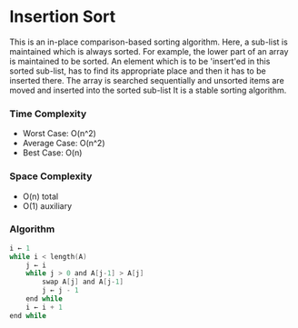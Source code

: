 # Insertion Sort

This is an in-place comparison-based sorting algorithm. Here, a sub-list is maintained which is always sorted. For example, the lower part of an array is maintained to be sorted. An element which is to be 'insert'ed in this sorted sub-list, has to find its appropriate place and then it has to be inserted there. The array is searched sequentially and unsorted items are moved and inserted into the sorted sub-list
It is a stable sorting algorithm.


### Time Complexity
* Worst Case: O(n^2)
* Average Case: O(n^2)
* Best Case: O(n)


### Space Complexity
* O(n) total
* O(1) auxiliary

### Algorithm
```C
i ← 1
while i < length(A)
    j ← i
    while j > 0 and A[j-1] > A[j]
        swap A[j] and A[j-1]
        j ← j - 1
    end while
    i ← i + 1
end while
```